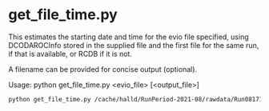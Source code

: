 # get_file_time.py

This estimates the starting date and time for the evio file specified, using DCODAROCInfo stored in the supplied file and the first file for the same run, if that is available, or RCDB if it is not. 

A filename can be provided for concise output (optional).

Usage: python get_file_time.py <evio_file> [<output_file>]

```sh
python get_file_time.py /cache/halld/RunPeriod-2021-08/rawdata/Run081717/hd_rawdata_081717_010.evio time_81717_010.txt

```
